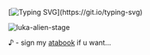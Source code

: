 [![Typing SVG](https://readme-typing-svg.demolab.com?font=&weight=300&size=15&pause=1000&color=C7F0F7&center=true&width=435&lines=oh+in+a+blink+gone+.)](https://git.io/typing-svg)
 
![luka-alien-stage](https://github.com/user-attachments/assets/3e4dcfcf-fb32-48c9-9970-ac8b9148c785)

   ♪ - sign my [atabook](https://decodreamer.atabook.org/) if u want... 
